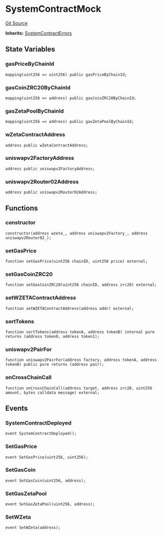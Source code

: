 # SystemContractMock
[Git Source](https://github.com/zeta-chain/protocol-contracts/blob/211e1d1303ec9b17c54dd015449852d1d240bf4f/contracts/zevm/testing/SystemContractMock.sol)

**Inherits:**
[SystemContractErrors](/contracts/zevm/SystemContract.sol/interface.SystemContractErrors.md)


## State Variables
### gasPriceByChainId

```solidity
mapping(uint256 => uint256) public gasPriceByChainId;
```


### gasCoinZRC20ByChainId

```solidity
mapping(uint256 => address) public gasCoinZRC20ByChainId;
```


### gasZetaPoolByChainId

```solidity
mapping(uint256 => address) public gasZetaPoolByChainId;
```


### wZetaContractAddress

```solidity
address public wZetaContractAddress;
```


### uniswapv2FactoryAddress

```solidity
address public uniswapv2FactoryAddress;
```


### uniswapv2Router02Address

```solidity
address public uniswapv2Router02Address;
```


## Functions
### constructor


```solidity
constructor(address wzeta_, address uniswapv2Factory_, address uniswapv2Router02_);
```

### setGasPrice


```solidity
function setGasPrice(uint256 chainID, uint256 price) external;
```

### setGasCoinZRC20


```solidity
function setGasCoinZRC20(uint256 chainID, address zrc20) external;
```

### setWZETAContractAddress


```solidity
function setWZETAContractAddress(address addr) external;
```

### sortTokens


```solidity
function sortTokens(address tokenA, address tokenB) internal pure returns (address token0, address token1);
```

### uniswapv2PairFor


```solidity
function uniswapv2PairFor(address factory, address tokenA, address tokenB) public pure returns (address pair);
```

### onCrossChainCall


```solidity
function onCrossChainCall(address target, address zrc20, uint256 amount, bytes calldata message) external;
```

## Events
### SystemContractDeployed

```solidity
event SystemContractDeployed();
```

### SetGasPrice

```solidity
event SetGasPrice(uint256, uint256);
```

### SetGasCoin

```solidity
event SetGasCoin(uint256, address);
```

### SetGasZetaPool

```solidity
event SetGasZetaPool(uint256, address);
```

### SetWZeta

```solidity
event SetWZeta(address);
```

